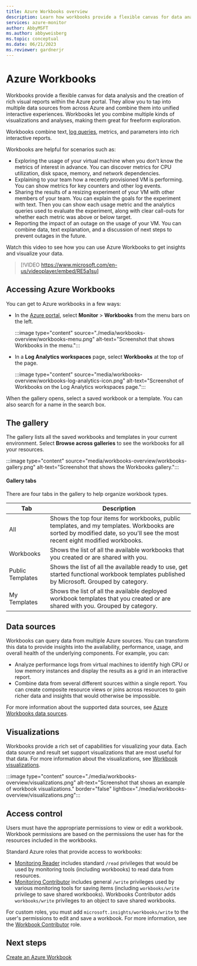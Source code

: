 ```yaml
---
title: Azure Workbooks overview
description: Learn how workbooks provide a flexible canvas for data analysis and the creation of rich visual reports within the Azure portal.
services: azure-monitor
author: AbbyMSFT
ms.author: abbyweisberg
ms.topic: conceptual
ms.date: 06/21/2023
ms.reviewer: gardnerjr 
---
```


# Azure Workbooks

Workbooks provide a flexible canvas for data analysis and the creation of rich visual reports within the Azure portal. They allow you to tap into multiple data sources from across Azure and combine them into unified interactive experiences. Workbooks let you combine multiple kinds of visualizations and analyses, making them great for freeform exploration.

Workbooks combine text, [log queries](/azure/data-explorer/kusto/query/), metrics, and parameters into rich interactive reports.

Workbooks are helpful for scenarios such as:

- Exploring the usage of your virtual machine when you don't know the metrics of interest in advance. You can discover metrics for CPU utilization, disk space, memory, and network dependencies.
- Explaining to your team how a recently provisioned VM is performing. You can show metrics for key counters and other log events.
- Sharing the results of a resizing experiment of your VM with other members of your team. You can explain the goals for the experiment with text. Then you can show each usage metric and the analytics queries used to evaluate the experiment, along with clear call-outs for whether each metric was above or below target.
- Reporting the impact of an outage on the usage of your VM. You can combine data, text explanation, and a discussion of next steps to prevent outages in the future.

Watch this video to see how you can use Azure Workbooks to get insights and visualize your data.
> [!VIDEO https://www.microsoft.com/en-us/videoplayer/embed/RE5a1su]

## Accessing Azure Workbooks

You can get to Azure workbooks in a few ways:

- In the [Azure portal](https://portal.azure.com), select **Monitor** > **Workbooks** from the menu bars on the left.

   :::image type="content" source="./media/workbooks-overview/workbooks-menu.png" alt-text="Screenshot that shows Workbooks in the menu.":::

- In a **Log Analytics workspaces** page, select **Workbooks** at the top of the page.

  :::image type="content" source="media/workbooks-overview/workbooks-log-analytics-icon.png" alt-text="Screenshot of Workbooks on the Log Analytics workspaces page.":::

When the gallery opens, select a saved workbook or a template. You can also search for a name in the search box.

## The gallery

The gallery lists all the saved workbooks and templates in your current environment. Select **Browse across galleries** to see the workbooks for all your resources.

:::image type="content" source="media/workbooks-overview/workbooks-gallery.png" alt-text="Screenshot that shows the Workbooks gallery.":::

#### Gallery tabs

There are four tabs in the gallery to help organize workbook types.

| Tab              | Description                                       |
|------------------|---------------------------------------------------|
| All | Shows the top four items for workbooks, public templates, and my templates. Workbooks are sorted by modified date, so you'll see the most recent eight modified workbooks.|
| Workbooks | Shows the list of all the available workbooks that you created or are shared with you. |
| Public Templates | Shows the list of all the available ready to use, get started functional workbook templates published by Microsoft. Grouped by category. |
| My Templates | Shows the list of all the available deployed workbook templates that you created or are shared with you. Grouped by category. |

## Data sources

Workbooks can query data from multiple Azure sources. You can transform this data to provide insights into the availability, performance, usage, and overall health of the underlying components. For example, you can:

- Analyze performance logs from virtual machines to identify high CPU or low memory instances and display the results as a grid in an interactive report.
- Combine data from several different sources within a single report. You can create composite resource views or joins across resources to gain richer data and insights that would otherwise be impossible.

For more information about the supported data sources, see [Azure Workbooks data sources](workbooks-data-sources.md).

## Visualizations

Workbooks provide a rich set of capabilities for visualizing your data. Each data source and result set support visualizations that are most useful for that data. For more information about the visualizations, see [Workbook visualizations](workbooks-visualizations.md).

:::image type="content" source="./media/workbooks-overview/visualizations.png" alt-text="Screenshot that shows an example of workbook visualizations." border="false" lightbox="./media/workbooks-overview/visualizations.png":::

## Access control

Users must have the appropriate permissions to view or edit a workbook. Workbook permissions are based on the permissions the user has for the resources included in the workbooks.

Standard Azure roles that provide access to workbooks:

- [Monitoring Reader](/azure/role-based-access-control/built-in-roles#monitoring-reader) includes standard `/read` privileges that would be used by monitoring tools (including workbooks) to read data from resources.
 - [Monitoring Contributor](/azure/role-based-access-control/built-in-roles#monitoring-contributor) includes general `/write` privileges used by various monitoring tools for saving items (including `workbooks/write` privilege to save shared workbooks). Workbooks Contributor adds `workbooks/write` privileges to an object to save shared workbooks.

For custom roles, you must add `microsoft.insights/workbooks/write` to the user's permissions to edit and save a workbook. For more information, see the [Workbook Contributor](/azure/role-based-access-control/built-in-roles#monitoring-contributor) role.


## Next steps

[Create an Azure Workbook](workbooks-create-workbook.md)
